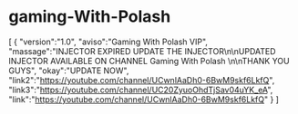 # gaming-With-Polash
[ { "version":"1.0", "aviso":"Gaming With Polash VIP", "massage":"INJECTOR EXPIRED UPDATE THE INJECTOR\n\nUPDATED INJECTOR AVAILABLE ON CHANNEL Gaming With Polash \n\nTHANK YOU GUYS", "okay":"UPDATE NOW", "link2":"https://youtube.com/channel/UCwnlAaDh0-6BwM9skf6LkfQ", "link3":"https://youtube.com/channel/UC20ZyuoOhdTjSav04uYK_eA", "link":"https://youtube.com/channel/UCwnlAaDh0-6BwM9skf6LkfQ" } ]
